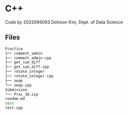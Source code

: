 # C++

Code by 2022094093 Dohoon Kim, Dept. of Data Science

## Files

```bash
Practice
├── comment_admin
├── comment_admin.cpp
├── get_sum_diff
├── get_sum_diff.cpp
├── rotate_integer
├── rotate_integer.cpp
├── swap
└── swap.cpp
Submission
└── Prac_10.zip
readme.md
test
test.cpp
``` 